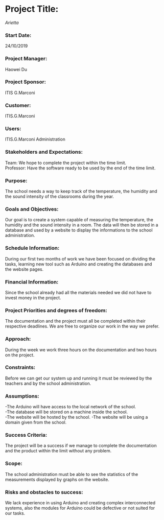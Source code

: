 # Project Title: 
_Arietta_
### Start Date: 
24/10/2019
### Project Manager: 
Haowei Du
### Project Sponsor: 
ITIS G.Marconi
### Customer: 
ITIS.G.Marconi
### Users: 
ITIS.G.Marconi Administration
### Stakeholders and Expectations: 
Team: We hope to complete the project within the time limit.  
Professor: Have the software ready to be used by the end of the time limit.
### Purpose:
The school needs a way to keep track of the temperature, the humidity and the sound intensity of the classrooms during the year.
### Goals and Objectives: 
Our goal is to create a system capable of measuring the temperature, the humidity and the sound intensity in a room. The data will then be stored in a database and used by a website to display the informations to the school administration.
### Schedule Information: 
During our first two months of work we have been focused on dividing the tasks, learning new tool such as Arduino and creating the databases and the website pages.
### Financial Information:
Since the school already had all the materials needed we did not have to invest money in the project.
### Project Priorities and degrees of freedom: 
The documentation and the project must all be completed within their respective deadlines.
We are free to organize our work in the way we prefer.
### Approach: 
During the week we work three hours on the documentation and two hours on the project.
### Constraints:
Before we can get our system up and running it must be reviewed by the teachers and by the school administration.
### Assumptions: 
-The Arduino will have access to the local network of the school.  
-The database will be stored on a machine inside the school.  
-The website will be hosted by the school.
-The website will be using a domain given from the school.
### Success Criteria:
The project will be a success if we manage to complete the documentation and the product within the limit without any problem.
### Scope: 
The school administration must be able to see the statistics of the measurements displayed by graphs on the website.
### Risks and obstacles to success:
We lack experience in using Arduino and creating complex interconnected systems, also
the modules for Arduino could be defective or not suited for our tasks.




